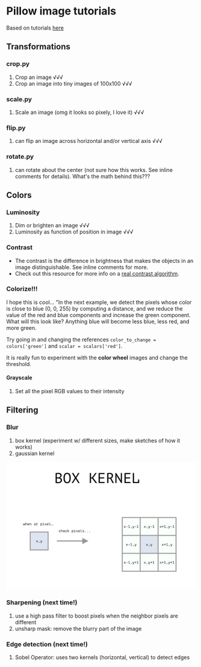 # Pillow image tutorials
Based on tutorials [here](https://www.codingame.com/playgrounds/2524/basic-image-manipulation/introduction)

## Transformations

### crop.py
1. Crop an image √√√
2. Crop an image into tiny images of 100x100 √√√

### scale.py
1. Scale an image (omg it looks so pixely, I love it) √√√

### flip.py
1. can flip an image across horizontal and/or vertical axis √√√

### rotate.py
1. can rotate about the center (not sure how this works. See inline comments for details). What's the math behind this???


## Colors

### Luminosity
1. Dim or brighten an image √√√
2. Luminosity as function of position in image √√√

### Contrast
- The contrast is the difference in brightness that makes the objects in an image distinguishable. See inline comments for more.
- Check out this resource for more info on a [real contrast algorithm](https://www.dfstudios.co.uk/articles/programming/image-programming-algorithms/image-processing-algorithms-part-5-contrast-adjustment/).

### Colorize!!!
I hope this is cool... "In the next example, we detect the pixels whose color is close to blue (0, 0, 255) by computing a distance, and we reduce the value of the red and blue components and increase the green component. What will this look like? Anything blue will become less blue, less red, and more green.

Try going in and changing the references `color_to_change = colors['green']` and `scalar = scalars['red']`.

It is really fun to experiment with the **color wheel** images and change the threshold.

#### Grayscale
1. Set all the pixel RGB values to their intensity


## Filtering

### Blur
1. box kernel (experiment w/ different sizes, make sketches of how it works)
2. gaussian kernel

![how box kernel works](./illustrations/box_kernel.png)

### Sharpening (next time!)
1. use a high pass filter to boost pixels when the neighbor pixels are different
2. unsharp mask: remove the blurry part of the image

### Edge detection (next time!)
1. Sobel Operator: uses two kernels (horizontal, vertical) to detect edges


